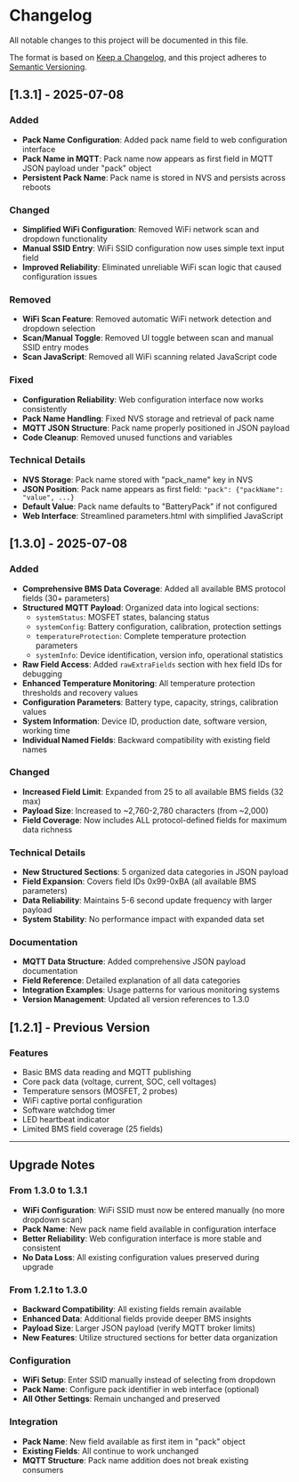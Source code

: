 # Changelog

All notable changes to this project will be documented in this file.

The format is based on [Keep a Changelog](https://keepachangelog.com/en/1.0.0/),
and this project adheres to [Semantic Versioning](https://semver.org/spec/v2.0.0.html).

## [1.3.1] - 2025-07-08

### Added
- **Pack Name Configuration**: Added pack name field to web configuration interface
- **Pack Name in MQTT**: Pack name now appears as first field in MQTT JSON payload under "pack" object
- **Persistent Pack Name**: Pack name is stored in NVS and persists across reboots

### Changed
- **Simplified WiFi Configuration**: Removed WiFi network scan and dropdown functionality
- **Manual SSID Entry**: WiFi SSID configuration now uses simple text input field
- **Improved Reliability**: Eliminated unreliable WiFi scan logic that caused configuration issues

### Removed
- **WiFi Scan Feature**: Removed automatic WiFi network detection and dropdown selection
- **Scan/Manual Toggle**: Removed UI toggle between scan and manual SSID entry modes
- **Scan JavaScript**: Removed all WiFi scanning related JavaScript code

### Fixed
- **Configuration Reliability**: Web configuration interface now works consistently
- **Pack Name Handling**: Fixed NVS storage and retrieval of pack name
- **MQTT JSON Structure**: Pack name properly positioned in JSON payload
- **Code Cleanup**: Removed unused functions and variables

### Technical Details
- **NVS Storage**: Pack name stored with "pack_name" key in NVS
- **JSON Position**: Pack name appears as first field: `"pack": {"packName": "value", ...}`
- **Default Value**: Pack name defaults to "BatteryPack" if not configured
- **Web Interface**: Streamlined parameters.html with simplified JavaScript

## [1.3.0] - 2025-07-08

### Added
- **Comprehensive BMS Data Coverage**: Added all available BMS protocol fields (30+ parameters)
- **Structured MQTT Payload**: Organized data into logical sections:
  - `systemStatus`: MOSFET states, balancing status
  - `systemConfig`: Battery configuration, calibration, protection settings
  - `temperatureProtection`: Complete temperature protection parameters
  - `systemInfo`: Device identification, version info, operational statistics
- **Raw Field Access**: Added `rawExtraFields` section with hex field IDs for debugging
- **Enhanced Temperature Monitoring**: All temperature protection thresholds and recovery values
- **Configuration Parameters**: Battery type, capacity, strings, calibration values
- **System Information**: Device ID, production date, software version, working time
- **Individual Named Fields**: Backward compatibility with existing field names

### Changed
- **Increased Field Limit**: Expanded from 25 to all available BMS fields (32 max)
- **Payload Size**: Increased to ~2,760-2,780 characters (from ~2,000)
- **Field Coverage**: Now includes ALL protocol-defined fields for maximum data richness

### Technical Details
- **New Structured Sections**: 5 organized data categories in JSON payload
- **Field Expansion**: Covers field IDs 0x99-0xBA (all available BMS parameters)
- **Data Reliability**: Maintains 5-6 second update frequency with larger payload
- **System Stability**: No performance impact with expanded data set

### Documentation
- **MQTT Data Structure**: Added comprehensive JSON payload documentation
- **Field Reference**: Detailed explanation of all data categories
- **Integration Examples**: Usage patterns for various monitoring systems
- **Version Management**: Updated all version references to 1.3.0

## [1.2.1] - Previous Version

### Features
- Basic BMS data reading and MQTT publishing
- Core pack data (voltage, current, SOC, cell voltages)
- Temperature sensors (MOSFET, 2 probes)
- WiFi captive portal configuration
- Software watchdog timer
- LED heartbeat indicator
- Limited BMS field coverage (25 fields)

---

## Upgrade Notes

### From 1.3.0 to 1.3.1
- **WiFi Configuration**: WiFi SSID must now be entered manually (no more dropdown scan)
- **Pack Name**: New pack name field available in configuration interface
- **Better Reliability**: Web configuration interface is more stable and consistent
- **No Data Loss**: All existing configuration values preserved during upgrade

### From 1.2.1 to 1.3.0
- **Backward Compatibility**: All existing fields remain available
- **Enhanced Data**: Additional fields provide deeper BMS insights
- **Payload Size**: Larger JSON payload (verify MQTT broker limits)
- **New Features**: Utilize structured sections for better data organization

### Configuration
- **WiFi Setup**: Enter SSID manually instead of selecting from dropdown
- **Pack Name**: Configure pack identifier in web interface (optional)
- **All Other Settings**: Remain unchanged and preserved

### Integration
- **Pack Name**: New field available as first item in "pack" object
- **Existing Fields**: All continue to work unchanged
- **MQTT Structure**: Pack name addition does not break existing consumers
